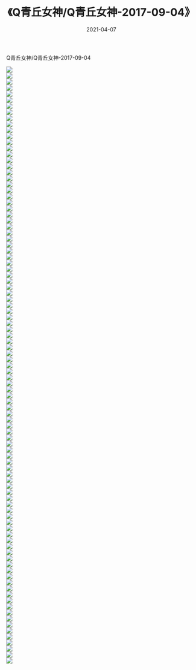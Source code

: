 ﻿---
layout: post
title:  《Q青丘女神/Q青丘女神-2017-09-04》
date:   2021-04-07
img: http://img.660000.xyz/Sharelink/网络美图/2021/Q青丘女神/Q青丘女神-2017-09-04/000.jpg
categories: [美女, 清纯, 唯美]
---

Q青丘女神/Q青丘女神-2017-09-04

 ![](http://img.660000.xyz/Sharelink/网络美图/2021/Q青丘女神/Q青丘女神-2017-09-04/001.jpg) <br>![](http://img.660000.xyz/Sharelink/网络美图/2021/Q青丘女神/Q青丘女神-2017-09-04/002.jpg) <br>![](http://img.660000.xyz/Sharelink/网络美图/2021/Q青丘女神/Q青丘女神-2017-09-04/003.jpg) <br>![](http://img.660000.xyz/Sharelink/网络美图/2021/Q青丘女神/Q青丘女神-2017-09-04/004.jpg) <br>![](http://img.660000.xyz/Sharelink/网络美图/2021/Q青丘女神/Q青丘女神-2017-09-04/005.jpg) <br>![](http://img.660000.xyz/Sharelink/网络美图/2021/Q青丘女神/Q青丘女神-2017-09-04/006.jpg) <br>![](http://img.660000.xyz/Sharelink/网络美图/2021/Q青丘女神/Q青丘女神-2017-09-04/007.jpg) <br>![](http://img.660000.xyz/Sharelink/网络美图/2021/Q青丘女神/Q青丘女神-2017-09-04/008.jpg) <br>![](http://img.660000.xyz/Sharelink/网络美图/2021/Q青丘女神/Q青丘女神-2017-09-04/009.jpg) <br>![](http://img.660000.xyz/Sharelink/网络美图/2021/Q青丘女神/Q青丘女神-2017-09-04/010.jpg) <br>![](http://img.660000.xyz/Sharelink/网络美图/2021/Q青丘女神/Q青丘女神-2017-09-04/011.jpg) <br>![](http://img.660000.xyz/Sharelink/网络美图/2021/Q青丘女神/Q青丘女神-2017-09-04/012.jpg) <br>![](http://img.660000.xyz/Sharelink/网络美图/2021/Q青丘女神/Q青丘女神-2017-09-04/013.jpg) <br>![](http://img.660000.xyz/Sharelink/网络美图/2021/Q青丘女神/Q青丘女神-2017-09-04/014.jpg) <br>![](http://img.660000.xyz/Sharelink/网络美图/2021/Q青丘女神/Q青丘女神-2017-09-04/015.jpg) <br>![](http://img.660000.xyz/Sharelink/网络美图/2021/Q青丘女神/Q青丘女神-2017-09-04/016.jpg) <br>![](http://img.660000.xyz/Sharelink/网络美图/2021/Q青丘女神/Q青丘女神-2017-09-04/017.jpg) <br>![](http://img.660000.xyz/Sharelink/网络美图/2021/Q青丘女神/Q青丘女神-2017-09-04/018.jpg) <br>![](http://img.660000.xyz/Sharelink/网络美图/2021/Q青丘女神/Q青丘女神-2017-09-04/019.jpg) <br>![](http://img.660000.xyz/Sharelink/网络美图/2021/Q青丘女神/Q青丘女神-2017-09-04/020.jpg) <br>![](http://img.660000.xyz/Sharelink/网络美图/2021/Q青丘女神/Q青丘女神-2017-09-04/021.jpg) <br>![](http://img.660000.xyz/Sharelink/网络美图/2021/Q青丘女神/Q青丘女神-2017-09-04/022.jpg) <br>![](http://img.660000.xyz/Sharelink/网络美图/2021/Q青丘女神/Q青丘女神-2017-09-04/023.jpg) <br>![](http://img.660000.xyz/Sharelink/网络美图/2021/Q青丘女神/Q青丘女神-2017-09-04/024.jpg) <br>![](http://img.660000.xyz/Sharelink/网络美图/2021/Q青丘女神/Q青丘女神-2017-09-04/025.jpg) <br>![](http://img.660000.xyz/Sharelink/网络美图/2021/Q青丘女神/Q青丘女神-2017-09-04/026.jpg) <br>![](http://img.660000.xyz/Sharelink/网络美图/2021/Q青丘女神/Q青丘女神-2017-09-04/027.jpg) <br>![](http://img.660000.xyz/Sharelink/网络美图/2021/Q青丘女神/Q青丘女神-2017-09-04/028.jpg) <br>![](http://img.660000.xyz/Sharelink/网络美图/2021/Q青丘女神/Q青丘女神-2017-09-04/029.jpg) <br>![](http://img.660000.xyz/Sharelink/网络美图/2021/Q青丘女神/Q青丘女神-2017-09-04/030.jpg) <br>![](http://img.660000.xyz/Sharelink/网络美图/2021/Q青丘女神/Q青丘女神-2017-09-04/031.jpg) <br>![](http://img.660000.xyz/Sharelink/网络美图/2021/Q青丘女神/Q青丘女神-2017-09-04/032.jpg) <br>![](http://img.660000.xyz/Sharelink/网络美图/2021/Q青丘女神/Q青丘女神-2017-09-04/033.jpg) <br>![](http://img.660000.xyz/Sharelink/网络美图/2021/Q青丘女神/Q青丘女神-2017-09-04/034.jpg) <br>![](http://img.660000.xyz/Sharelink/网络美图/2021/Q青丘女神/Q青丘女神-2017-09-04/035.jpg) <br>![](http://img.660000.xyz/Sharelink/网络美图/2021/Q青丘女神/Q青丘女神-2017-09-04/036.jpg) <br>![](http://img.660000.xyz/Sharelink/网络美图/2021/Q青丘女神/Q青丘女神-2017-09-04/037.jpg) <br>![](http://img.660000.xyz/Sharelink/网络美图/2021/Q青丘女神/Q青丘女神-2017-09-04/038.jpg) <br>![](http://img.660000.xyz/Sharelink/网络美图/2021/Q青丘女神/Q青丘女神-2017-09-04/039.jpg) <br>![](http://img.660000.xyz/Sharelink/网络美图/2021/Q青丘女神/Q青丘女神-2017-09-04/040.jpg) <br>![](http://img.660000.xyz/Sharelink/网络美图/2021/Q青丘女神/Q青丘女神-2017-09-04/041.jpg) <br>![](http://img.660000.xyz/Sharelink/网络美图/2021/Q青丘女神/Q青丘女神-2017-09-04/042.jpg) <br>![](http://img.660000.xyz/Sharelink/网络美图/2021/Q青丘女神/Q青丘女神-2017-09-04/043.jpg) <br>![](http://img.660000.xyz/Sharelink/网络美图/2021/Q青丘女神/Q青丘女神-2017-09-04/044.jpg) <br>![](http://img.660000.xyz/Sharelink/网络美图/2021/Q青丘女神/Q青丘女神-2017-09-04/045.jpg) <br>![](http://img.660000.xyz/Sharelink/网络美图/2021/Q青丘女神/Q青丘女神-2017-09-04/046.jpg) <br>![](http://img.660000.xyz/Sharelink/网络美图/2021/Q青丘女神/Q青丘女神-2017-09-04/047.jpg) <br>![](http://img.660000.xyz/Sharelink/网络美图/2021/Q青丘女神/Q青丘女神-2017-09-04/048.jpg) <br>![](http://img.660000.xyz/Sharelink/网络美图/2021/Q青丘女神/Q青丘女神-2017-09-04/049.jpg) <br>![](http://img.660000.xyz/Sharelink/网络美图/2021/Q青丘女神/Q青丘女神-2017-09-04/050.jpg) <br>![](http://img.660000.xyz/Sharelink/网络美图/2021/Q青丘女神/Q青丘女神-2017-09-04/051.jpg) <br>![](http://img.660000.xyz/Sharelink/网络美图/2021/Q青丘女神/Q青丘女神-2017-09-04/052.jpg) <br>![](http://img.660000.xyz/Sharelink/网络美图/2021/Q青丘女神/Q青丘女神-2017-09-04/053.jpg) <br>![](http://img.660000.xyz/Sharelink/网络美图/2021/Q青丘女神/Q青丘女神-2017-09-04/054.jpg) <br>![](http://img.660000.xyz/Sharelink/网络美图/2021/Q青丘女神/Q青丘女神-2017-09-04/055.jpg) <br>![](http://img.660000.xyz/Sharelink/网络美图/2021/Q青丘女神/Q青丘女神-2017-09-04/056.jpg) <br>![](http://img.660000.xyz/Sharelink/网络美图/2021/Q青丘女神/Q青丘女神-2017-09-04/057.jpg) <br>![](http://img.660000.xyz/Sharelink/网络美图/2021/Q青丘女神/Q青丘女神-2017-09-04/058.jpg) <br>![](http://img.660000.xyz/Sharelink/网络美图/2021/Q青丘女神/Q青丘女神-2017-09-04/059.jpg) <br>![](http://img.660000.xyz/Sharelink/网络美图/2021/Q青丘女神/Q青丘女神-2017-09-04/060.jpg) <br>![](http://img.660000.xyz/Sharelink/网络美图/2021/Q青丘女神/Q青丘女神-2017-09-04/061.jpg) <br>![](http://img.660000.xyz/Sharelink/网络美图/2021/Q青丘女神/Q青丘女神-2017-09-04/062.jpg) <br>![](http://img.660000.xyz/Sharelink/网络美图/2021/Q青丘女神/Q青丘女神-2017-09-04/063.jpg) <br>![](http://img.660000.xyz/Sharelink/网络美图/2021/Q青丘女神/Q青丘女神-2017-09-04/064.jpg) <br>![](http://img.660000.xyz/Sharelink/网络美图/2021/Q青丘女神/Q青丘女神-2017-09-04/065.jpg) <br>![](http://img.660000.xyz/Sharelink/网络美图/2021/Q青丘女神/Q青丘女神-2017-09-04/066.jpg) <br>![](http://img.660000.xyz/Sharelink/网络美图/2021/Q青丘女神/Q青丘女神-2017-09-04/067.jpg) <br>![](http://img.660000.xyz/Sharelink/网络美图/2021/Q青丘女神/Q青丘女神-2017-09-04/068.jpg) <br>![](http://img.660000.xyz/Sharelink/网络美图/2021/Q青丘女神/Q青丘女神-2017-09-04/069.jpg) <br>![](http://img.660000.xyz/Sharelink/网络美图/2021/Q青丘女神/Q青丘女神-2017-09-04/070.jpg) <br>![](http://img.660000.xyz/Sharelink/网络美图/2021/Q青丘女神/Q青丘女神-2017-09-04/071.jpg) <br>![](http://img.660000.xyz/Sharelink/网络美图/2021/Q青丘女神/Q青丘女神-2017-09-04/072.jpg) <br>![](http://img.660000.xyz/Sharelink/网络美图/2021/Q青丘女神/Q青丘女神-2017-09-04/073.jpg) <br>![](http://img.660000.xyz/Sharelink/网络美图/2021/Q青丘女神/Q青丘女神-2017-09-04/074.jpg) <br>![](http://img.660000.xyz/Sharelink/网络美图/2021/Q青丘女神/Q青丘女神-2017-09-04/075.jpg) <br>![](http://img.660000.xyz/Sharelink/网络美图/2021/Q青丘女神/Q青丘女神-2017-09-04/076.jpg) <br>![](http://img.660000.xyz/Sharelink/网络美图/2021/Q青丘女神/Q青丘女神-2017-09-04/077.jpg) <br>![](http://img.660000.xyz/Sharelink/网络美图/2021/Q青丘女神/Q青丘女神-2017-09-04/078.jpg) <br>![](http://img.660000.xyz/Sharelink/网络美图/2021/Q青丘女神/Q青丘女神-2017-09-04/079.jpg) <br>![](http://img.660000.xyz/Sharelink/网络美图/2021/Q青丘女神/Q青丘女神-2017-09-04/080.jpg) <br>![](http://img.660000.xyz/Sharelink/网络美图/2021/Q青丘女神/Q青丘女神-2017-09-04/081.jpg) <br>![](http://img.660000.xyz/Sharelink/网络美图/2021/Q青丘女神/Q青丘女神-2017-09-04/082.jpg) <br>![](http://img.660000.xyz/Sharelink/网络美图/2021/Q青丘女神/Q青丘女神-2017-09-04/083.jpg) <br>![](http://img.660000.xyz/Sharelink/网络美图/2021/Q青丘女神/Q青丘女神-2017-09-04/084.jpg) <br>![](http://img.660000.xyz/Sharelink/网络美图/2021/Q青丘女神/Q青丘女神-2017-09-04/085.jpg) <br>![](http://img.660000.xyz/Sharelink/网络美图/2021/Q青丘女神/Q青丘女神-2017-09-04/086.jpg) <br>![](http://img.660000.xyz/Sharelink/网络美图/2021/Q青丘女神/Q青丘女神-2017-09-04/087.jpg) <br>![](http://img.660000.xyz/Sharelink/网络美图/2021/Q青丘女神/Q青丘女神-2017-09-04/088.jpg) <br>![](http://img.660000.xyz/Sharelink/网络美图/2021/Q青丘女神/Q青丘女神-2017-09-04/089.jpg) <br>![](http://img.660000.xyz/Sharelink/网络美图/2021/Q青丘女神/Q青丘女神-2017-09-04/090.jpg) <br>![](http://img.660000.xyz/Sharelink/网络美图/2021/Q青丘女神/Q青丘女神-2017-09-04/091.jpg) <br>![](http://img.660000.xyz/Sharelink/网络美图/2021/Q青丘女神/Q青丘女神-2017-09-04/092.jpg) <br>![](http://img.660000.xyz/Sharelink/网络美图/2021/Q青丘女神/Q青丘女神-2017-09-04/093.jpg) <br>![](http://img.660000.xyz/Sharelink/网络美图/2021/Q青丘女神/Q青丘女神-2017-09-04/094.jpg) <br>![](http://img.660000.xyz/Sharelink/网络美图/2021/Q青丘女神/Q青丘女神-2017-09-04/095.jpg) <br>![](http://img.660000.xyz/Sharelink/网络美图/2021/Q青丘女神/Q青丘女神-2017-09-04/096.jpg) <br>![](http://img.660000.xyz/Sharelink/网络美图/2021/Q青丘女神/Q青丘女神-2017-09-04/097.jpg) <br>![](http://img.660000.xyz/Sharelink/网络美图/2021/Q青丘女神/Q青丘女神-2017-09-04/098.jpg) <br>![](http://img.660000.xyz/Sharelink/网络美图/2021/Q青丘女神/Q青丘女神-2017-09-04/099.jpg) <br>